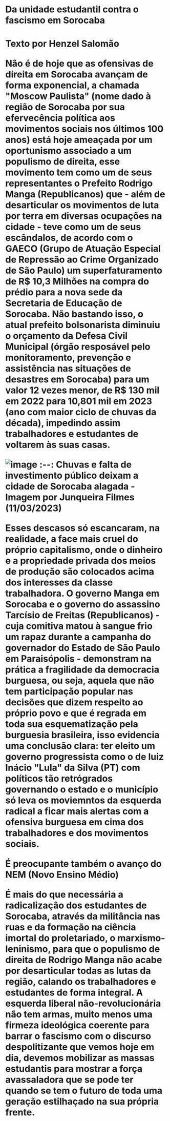 <h1> Da unidade estudantil contra o fascismo em Sorocaba <h1/>

Texto por Henzel Salomão

Não é de hoje que as ofensivas de direita em Sorocaba avançam de forma exponencial, a chamada "Moscow Paulista" (nome dado à região de Sorocaba por sua efervecência política aos movimentos sociais nos últimos 100 anos) está hoje ameaçada por um oportunismo associado a um populismo de direita, esse movimento tem como um de seus representantes o Prefeito Rodrigo Manga (Republicanos) que - além de desarticular os movimentos de luta por terra em diversas ocupações na cidade - teve como um de seus escândalos, de acordo com o GAECO (Grupo de Atuação Especial de Repressão ao Crime Organizado de São Paulo) um superfaturamento de R$ 10,3 Milhões na compra do prédio para a nova sede da Secretaria de Educação de Sorocaba. Não bastando isso, o atual prefeito bolsonarista diminuiu o orçamento da Defesa Civil Municipal (órgão resposável pelo monitoramento, prevenção e assistência nas situações de desastres em Sorocaba) para um valor 12 vezes menor, de R$ 130 mil em 2022 para 10,801 mil em 2023 (ano com maior ciclo de chuvas da década), impedindo assim trabalhadores e estudantes de voltarem às suas casas.

![image](https://user-images.githubusercontent.com/95893590/224517534-a2599890-f959-41b8-8098-abface4aeff5.png)
:--:
<b>Chuvas e falta de investimento público deixam a cidade de Sorocaba alagada - Imagem por Junqueira Filmes (11/03/2023)</b>

Esses descasos só escancaram, na realidade, a face mais cruel do próprio capitalismo, onde o dinheiro e a propriedade privada dos meios de produção são colocados acima dos interesses da classe trabalhadora. O governo Manga em Sorocaba e o governo do assassino Tarcísio de Freitas (Republicanos) - cuja comitiva matou à sangue frio um rapaz durante a campanha do governador do Estado de São Paulo em Paraisópolis - demonstram na prática a fragilidade da democracia burguesa, ou seja, aquela que não tem participação popular nas decisões que dizem respeito ao próprio povo e que é regrada em toda sua esquematização pela burguesia brasileira, isso evidencia uma conclusão clara: ter eleito um governo progressista como o de luiz Inácio "Lula" da Silva (PT) com políticos tão retrógrados governando o estado e o município só leva os moviemntos da esquerda radical a ficar mais alertas com a ofensiva burguesa em cima dos trabalhadores e dos movimentos sociais.

É preocupante também o avanço do NEM (Novo Ensino Médio)  

É mais do que necessária a radicalização dos estudantes de Sorocaba, através da militância nas ruas e da formação na ciência imortal do proletariado, o marxismo-leninismo, para que o populismo de direita de Rodrigo Manga não acabe por desarticular todas as lutas da região, calando os trabalhadores e estudantes de forma integral. A esquerda liberal não-revolucionária não tem armas, muito menos uma firmeza ideológica coerente para barrar o fascismo com o discurso despolitizante que vemos hoje em dia, devemos mobilizar as massas estudantis para mostrar a força avassaladora que se pode ter quando se tem o futuro de toda uma geração estilhaçado na sua própria frente.
